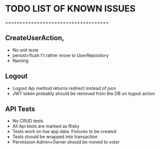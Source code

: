 # TODO LIST OF KNOWN ISSUES
====================================

## CreateUserAction, 
* No unit tests
* persist+flush I't rather move to UserRepository
* Naming 

## Logout
* Logout Api method returns redirect instead of json
* JWT token probably should be removed from the DB on logout action

## API Tests
* No CRUD tests
* All Api tests are marked as Risky
* Tests work on live app data. Fixtures to be created
* Tests should be wrapped into transaction 
* Permission Admin+Owner should be moved to voter
